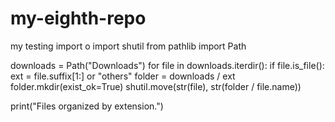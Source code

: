 # my-eighth-repo
my testing
import o
import shutil
from pathlib import Path

downloads = Path("Downloads")
for file in downloads.iterdir():
    if file.is_file():
        ext = file.suffix[1:] or "others"
        folder = downloads / ext
        folder.mkdir(exist_ok=True)
        shutil.move(str(file), str(folder / file.name))

print("Files organized by extension.")
